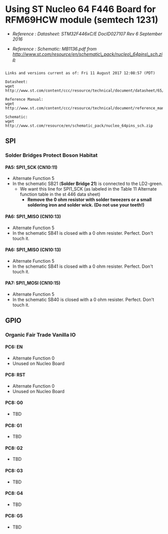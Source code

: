 # Using ST Nucleo 64 F446 Board for RFM69HCW module (semtech 1231)

* *Reference : Datasheet: STM32F446xC/E DocID027107 Rev 6 September 2016*

* *Reference : Schematic: MB1136.pdf from http://www.st.com/resource/en/schematic\_pack/nucleo\_64pins\_sch.zip*

```

Links and versions current as of: Fri 11 August 2017 12:08:57 (PDT)

Datasheet:
wget http://www.st.com/content/ccc/resource/technical/document/datasheet/65/cb/75/50/53/d6/48/24/DM00141306.pdf/files/DM00141306.pdf/jcr:content/translations/en.DM00141306.pdf

Reference Manual:
wget http://www.st.com/content/ccc/resource/technical/document/reference_manual/4d/ed/bc/89/b5/70/40/dc/DM00135183.pdf/files/DM00135183.pdf/jcr:content/translations/en.DM00135183.pdf

Schematic:
wget  http://www.st.com/resource/en/schematic_pack/nucleo_64pins_sch.zip

```

## SPI

### Solder Bridges Protect Boson Habitat

#### PA5: SPI1\_SCK  (CN10:11)
* Alternate Function 5
* In the schematic SB21 (**Solder Bridge 21**) is connected to the LD2-green. 
   * We want this line for SPI1\_SCK (as labeled in the Table 11 Alternate function table in the st 446 data sheet)
      * **Remove the 0 ohm resistor with solder tweezers or a small soldering iron and solder wick. (Do not use your teeth!)**

#### PA6: SPI1\_MISO (CN10:13)
* Alternate Function 5
* In the schematic SB41 is closed with a 0 ohm resister. Perfect. Don't touch it.

#### PA6: SPI1\_MISO (CN10:13)
* Alternate Function 5
* In the schematic SB41 is closed with a 0 ohm resister. Perfect. Don't touch it.

#### PA7: SPI1\_MOSI (CN10:15)
* Alternate Function 5
* In the schematic SB40 is closed with a 0 ohm resister. Perfect. Don't touch it.

## GPIO

### Organic Fair Trade Vanilla IO

#### PC6: EN
* Alternate Function 0
* Unused on Nucleo Board

#### PC8: RST
* Alternate Function 0
* Unused on Nucleo Board

#### PC8: G0
* TBD

#### PC8: G1
* TBD

#### PC8: G2
* TBD

#### PC8: G3
* TBD

#### PC8: G4
* TBD

#### PC8: G5
* TBD



